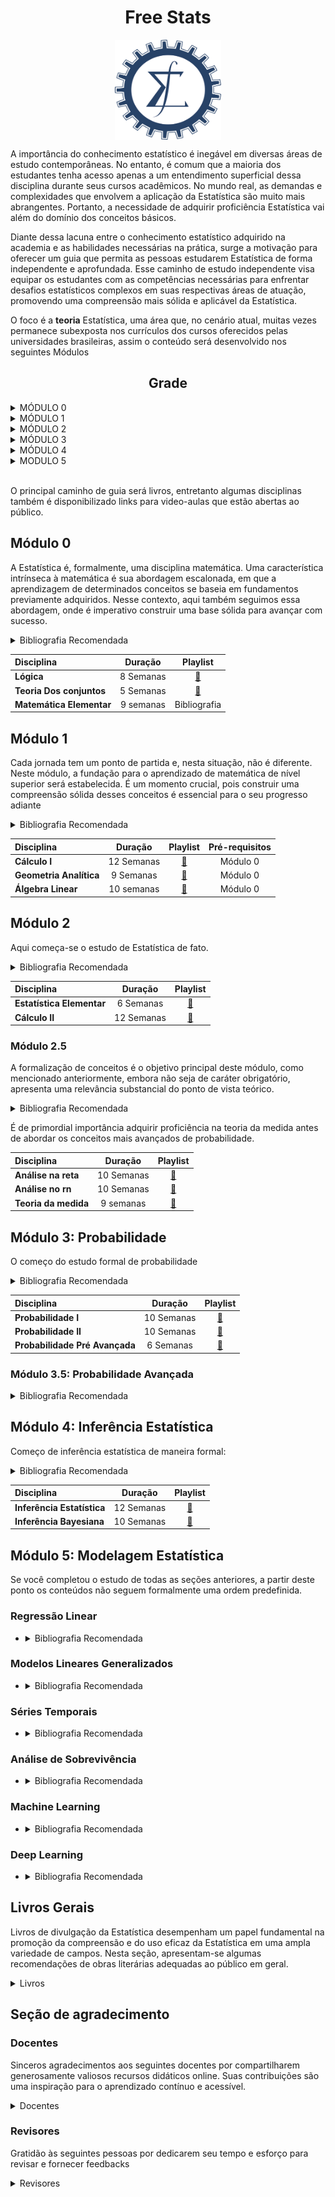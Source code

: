 
<center> <h1> Free Stats</h1> </center>


<p align="center"><img align="center" src="img/stats.png" height="160px" width="170"/></p>

A importância do conhecimento estatístico é inegável em diversas áreas de estudo contemporâneas. No entanto, é comum que a maioria dos estudantes tenha acesso apenas a um entendimento superficial dessa disciplina durante seus cursos acadêmicos. No mundo real, as demandas e complexidades que envolvem a aplicação da Estatística são muito mais abrangentes. Portanto, a necessidade de adquirir proficiência Estatística vai além do domínio dos conceitos básicos.

Diante dessa lacuna entre o conhecimento estatístico adquirido na academia e as habilidades necessárias na prática, surge a motivação para oferecer um guia que permita as pessoas estudarem Estatística de forma independente e aprofundada. Esse caminho de estudo independente visa equipar os estudantes com as competências necessárias para enfrentar desafios estatísticos complexos em suas respectivas áreas de atuação, promovendo uma compreensão mais sólida e aplicável da Estatística.

O foco é a **teoria** Estatística, uma área que, no cenário atual, muitas vezes permanece subexposta nos currículos dos cursos oferecidos pelas universidades brasileiras, assim o conteúdo será desenvolvido nos seguintes Módulos
<center> <h2>Grade</h2> </center>

<details>
  <summary markdown="span"> MÓDULO 0 </summary>
Esse Módulo contém os requisitos mínimos para se começar estudar Estatística, é de fundamental importância que os conceitos aqui apresentados estejam bastante sedimentados pois serão utilizados inúmeras vezes ao longo dos seus estudos.

O que vai aprender:
<details>
  <summary markdown="span">Lógica Básica</summary>
Lógica é o requisito básico para o estudo formal de qualquer área, assim aqui se compreende as seguintes noções básicas:


* Quantificadores universais e existenciais
* Tabelas-verdade
* Sentenças condicionais e implicativas
* Sistemas Axiomáticos e Sistemas Formais

</details>

<details>
  <summary markdown="span">Teoria dos conjuntos</summary>

Teoria dos conjuntos é **primordial** para um estudo sério de probabilidade, nessa subseção, vamos unir o que foi aprendido em lógica básica com os fundamentos de teoria dos conjuntos.


* "Principais" axiomas da teoria dos conjuntos
* Operações com conjuntos
* Propriedades e demonstrações usando teoria dos conjuntos
* Relações e funções


</details>
<details>
  <summary markdown="span">Matemática Básica</summary>

Aqui vamos unificar toda a teoria até agora ensinada
* Tipos de funções
* Técnicas de demonstrações

</details>
</details>


<details>
  <summary markdown="span"> MÓDULO 1 </summary>

Nesse módulo começa-se o aprendizado de matemática **fundamental** para a Estatística, sendo portanto estudado:
<details>
  <summary markdown="span"> Cálculo I</summary>

Cálculo é peça chave para cálculo de probabilidades, portanto é **muito** importante que você tenha um bom domínio para conseguir avançar seus estudos, aqui você vai aprender:
* Limites
* Derivadas
* Integrais


O que vai aprender:
</details>

<details>
  <summary markdown="span"> Álgebra Linear</summary>
Conforme se avança no estudo da Estatística, torna-se evidente que muitos modelos estatísticos podem ser formulados e compreendidos por meio de matrizes e vetores. Na verdade, à medida que se aprofunda na Estatística, percebe-se que a Álgebra Linear desempenha um papel crucial na unificação e na simplificação de diversos conceitos. , portanto aqui é necessário que você aprenda:

* Operações com vetores e matrizes
* Solução de sistemas
* Espaços vetoriais
* Determinante
* Transformações lineares
* Autovetores e Autovalores


O que vai aprender:
</details>

<details>
  <summary markdown="span">Geometria Analítica</summary>
O principal objetivo desta disciplina é combinação com a álgebra linear visando a preparação adequada para o estudo subsequente de Cálculo II.





</details>


</details>

<details>
  <summary markdown="span">MÓDULO 2</summary>


<details>
  <summary markdown="span">Formalização de conceitos</summary>






</details>



</details>


<details>
  <summary markdown="span">MÓDULO 3</summary>


<details>
  <summary markdown="span">Probabilidade</summary>






</details>



</details>


<details>
  <summary markdown="span">MÓDULO 4</summary>


<details>
  <summary markdown="span">Inferência Estatística</summary>

* Inferênca Estatística Clássica
* Inferência Bayesiana



</details>



</details>


<details>
  <summary markdown="span">MODULO 5</summary>


<details>
  <summary markdown="span">Modelagem Estatística</summary>

* Regressão Linear
* Modelos Lineares Generalizados
* Séries Temporais
* Análise de Sobrevivência
* Machine Learning
* Deep Learning




</details>



</details>


<br/>

O principal caminho de guia será livros, entretanto algumas disciplinas também é disponibilizado links para video-aulas que estão abertas ao público.  
  
## Módulo 0
A Estatística é, formalmente, uma disciplina matemática. Uma característica intrínseca à matemática é sua abordagem escalonada, em que a aprendizagem de determinados conceitos se baseia em fundamentos previamente adquiridos. Nesse contexto, aqui também seguimos essa abordagem, onde é imperativo construir uma base sólida para avançar com sucesso.
<details>
  <summary markdown="span">Bibliografia Recomendada</summary>


* **Lógica**:  
  *  [Introdução à lógica - Mortari](https://www.amazon.com.br/Introdução-à-lógica-Cezar-Mortari/dp/8539306301/ref=sr_1_1?__mk_pt_BR=ÅMÅŽÕÑ&crid=2JW47B25LCP3C&keywords=lógica+mortari&qid=1640056489&sprefix=lógica+mortari%2Caps%2C206&sr=8-1)
  *  [Introduction to Logic and to the Methodology of the Deductive Sciences - Tarski](https://www.amazon.com.br/Introduction-Methodology-Deductive-Sciences-English-ebook/dp/B003VYBPYC/ref=sr_1_1?__mk_pt_BR=ÅMÅŽÕÑ&crid=3F8TUZBVWNVW7&keywords=introduction+to+logic+and+deductive&qid=1640056592&sprefix=introduction+to+logic+and+deductive%2Caps%2C200&sr=8-1&ufe=app_do%3Aamzn1.fos.25548f35-0de7-44b3-b28e-0f56f3f96147)
* **Teoria dos conjuntos**: 
  *  [Classic Set Theory: For Guided Independent Study -  D.C. Goldrei ](https://www.amazon.com/Classic-Set-Theory-Independent-Mathematics-ebook/dp/B075FCTRKP)
  *  [Introduction to Set Theory - Harberk](https://www.amazon.com.br/Introduction-Set-Theory-Revised-Expanded/dp/0824779150/ref=sr_1_1?keywords=introduction+to+set+theory&qid=1640056727&sprefix=introductio+to+set+t%2Caps%2C208&sr=8-1&ufe=app_do%3Aamzn1.fos.25548f35-0de7-44b3-b28e-0f56f3f96147)
* **Matemática Elementar**: 
  *  [A Transition to Advanced Mathematics](https://www.amazon.com.br/Transition-Advanced-Mathematics-Douglas-Smith/dp/1285463269/ref=sr_1_2?keywords=a+transition+to+advanced+mathematics&qid=1640056869&sprefix=A+transition+%2Caps%2C194&sr=8-2&ufe=app_do%3Aamzn1.fos.25548f35-0de7-44b3-b28e-0f56f3f96147)
  *  [Book of Proof](https://www.amazon.com.br/Book-Proof-Richard-H-Hammack/dp/0989472124/ref=sr_1_1?__mk_pt_BR=ÅMÅŽÕÑ&crid=39KWBAR1K6YF8&keywords=Book+of+proof&qid=1640056916&sprefix=book+of+proof%2Caps%2C201&sr=8-1&ufe=app_do%3Aamzn1.fos.db68964d-7c0e-4bb2-a95c-e5cb9e32eb12)
</details>

| Disciplina                                                                                                  |  Duração  | Playlist |
| :---------------------------------------------------------------------------------------------------------- | :-------:  | :-------: 
| **Lógica**                                                                     | 8 Semanas | [:link:](https://cmortari.prof.ufsc.br)  | :notebook:  |       -        |
| **Teoria Dos conjuntos** | 5 Semanas | [:link:](https://www.youtube.com/watch?v=S3_3LSJqgVg&list=PL5Dg8nFln2eVou0YbxuUiYWmjPuxTLAYe) | A pensar  |       -        |
| **Matemática Elementar**                            | 9 semanas |   Bibliografia   |  pois é   |       -        |

## Módulo 1
Cada jornada tem um ponto de partida e, nesta situação, não é diferente. Neste módulo, a fundação para o aprendizado de matemática de nível superior será estabelecida. É um momento crucial, pois construir uma compreensão sólida desses conceitos é essencial para o seu progresso adiante
<details>
  <summary markdown="span">Bibliografia Recomendada</summary>

* **Cálculo de uma variável (Cálculo I)**
  * [Cálculo Volume 1 - Stewart](https://www.amazon.com.br/C-C3-A1lculo-vol-I-James-Stweart-dp-852212583X/dp/852212583X/ref=dp_ob_title_bk)
  * [Cálculo I: Cálculo com funções de uma variável, com uma introdução à Álgebra Linear](https://www.amazon.com.br/Cálculo-Cálculo-com-funçoes-variável-ebook/dp/B092JJ3GLX/ref=sr_1_2?__mk_pt_BR=ÅMÅŽÕÑ&crid=28B98HTWMY86J&keywords=calculo+apostol&qid=1647019118&s=digital-text&sprefix=calculo+aposto%2Cdigital-text%2C209&sr=1-2)     
* **Geometria Analítica**  
  * [Vetores e geometria analítica - Paulo Winterle](https://www.amazon.com.br/Vetores-geometria-analítica-Paulo-Winterle-ebook/dp/B013H5WJW6/ref=sr_1_4?__mk_pt_BR=ÅMÅŽÕÑ&crid=3GAAZRQ23SBJF&keywords=geometria+analitica&qid=1647019195&s=digital-text&sprefix=geometria+analitic%2Cdigital-text%2C209&sr=1-4)
* **Álgebra Linear**  
  * [Introduction to Linear Algebra - Gilbert Strang](https://www.amazon.com.br/Introduction-Linear-Algebra-Gilbert-Strang/dp/0980232775/ref=sr_1_1?__mk_pt_BR=ÅMÅŽÕÑ&crid=3JS9OO700HGK2&keywords=linear+algebra+gilbert&qid=1647019298&sprefix=linear+algebra+gilbert%2Caps%2C205&sr=8-1)
  * [Linear Algebra - Hoffman](https://www.amazon.com/Linear-Algebra-Kunze-Hoffman/dp/9332550077/ref=sr_1_1?crid=1PMLE71XZ3SKC&keywords=linear+algebra+hoffman&qid=1647019444&sprefix=linear+algebra+hoffman%2Caps%2C211&sr=8-1)
</details>

| Disciplina                                                                                                 |  Duração  | Playlist  | Pré-requisitos |
| :--------------------------------------------------------------------------------------------------------- | :-------: | :--------:  | :------------: |
| **Cálculo I**           | 12 Semanas |  [:link:](https://www.youtube.com/watch?v=WgHUHPlJETs&list=PLAudUnJeNg4tr-aiNyYCXE46L3qEZ2Nzx) |       Módulo 0       |
| **Geometria Analítica** | 9 Semanas | [:link:](https://www.youtube.com/watch?v=KKTZz75QK1M&list=PLZ2q7OLLOFBYgAGI_1a2TAvtI0_mjRSWD)   |       Módulo 0        |
| **Álgebra Linear**              | 10 semanas |  [:link:](https://www.youtube.com/watch?v=ZK3O402wf1c&list=PL49CF3715CB9EF31D&index=1)  |         Módulo 0        |


  ## Módulo 2
Aqui começa-se o estudo de Estatística de fato.
<details>
  <summary markdown="span">Bibliografia Recomendada</summary>

* [Estatística Básica - Bussab e Morettin](https://www.amazon.com.br/Estatística-Básica-Wilton-Bussab/dp/8547220224/ref=asc_df_8547220224/?tag=googleshopp00-20&linkCode=df0&hvadid=379748610448&hvpos=&hvnetw=g&hvrand=7931812435905986359&hvpone=&hvptwo=&hvqmt=&hvdev=c&hvdvcmdl=&hvlocint=&hvlocphy=1001689&hvtargid=pla-811770768458&psc=1)


* [Cálculo - vol. II: Volume 2 - Stewart](https://www.amazon.com.br/Cálculo-vol-II-James-Stweart/dp/8522125848/ref=sr_1_1?__mk_pt_BR=ÅMÅŽÕÑ&crid=10TJ79YLOB23T&keywords=Cálculo+2+stewart&qid=1650567527&s=books&sprefix=cálculo+2+stewart%2Cstripbooks%2C296&sr=1-1&ufe=app_do%3Aamzn1.fos.6a09f7ec-d911-4889-ad70-de8dd83c8a74)
</details>

| Disciplina                                                                                                 |  Duração  | Playlist  | 
| :--------------------------------------------------------------------------------------------------------- | :-------: | :--------:  |
| **Estatística Elementar**           | 6 Semanas |  [:link:](https://www.youtube.com/watch?v=hESKcJbMCrI&list=PL5Dg8nFln2eU1g1wzazCDF6jusmWE2nIL)  |       Módulo 0       |
| **Cálculo II** | 12 Semanas | [:link:](https://www.youtube.com/watch?v=lQdzRBRL9Tw&list=PLAudUnJeNg4sd0TEJ9EG6hr-3d3jqrddN) |       Módulo 0        |

### Módulo 2.5
A formalização de conceitos é o objetivo principal deste módulo, como mencionado anteriormente, embora não seja de caráter obrigatório, apresenta uma relevância substancial do ponto de vista teórico.
<details>
  <summary markdown="span">Bibliografia Recomendada</summary>

* **Análise**
  * [Curso de Análise Vol 1 - Elon](https://loja.sbm.org.br/curso-de-analise-vol-1.html)
  * [Understanding Analysis - Abbot](https://www.amazon.com.br/Understanding-Analysis-Stephen-Abbott/dp/1493927116)
  * [Analysis I - Terence Tao](https://www.amazon.com.br/Analysis-I-Third-Terence-Tao/dp/9380250649/ref=sr_1_1?__mk_pt_BR=ÅMÅŽÕÑ&crid=4H9TGN8DZ2RX&keywords=analysis+terence+tao&qid=1650567821&s=books&sprefix=analysis+terence+tao%2Cstripbooks%2C199&sr=1-1&ufe=app_do%3Aamzn1.fos.25548f35-0de7-44b3-b28e-0f56f3f96147)
  * [Analysis II - Terence Tao](https://www.amazon.com.br/Analysis-II-Third-Terence-Tao/dp/9380250657/ref=asc_df_9380250657/?tag=googleshopp00-20&linkCode=df0&hvadid=379765626380&hvpos=&hvnetw=g&hvrand=6239892852200619085&hvpone=&hvptwo=&hvqmt=&hvdev=c&hvdvcmdl=&hvlocint=&hvlocphy=1001689&hvtargid=pla-450575586368&psc=1)  
  * [Curso de Análise Vol 2 - Elon](https://loja.sbm.org.br/curso-de-analise-vol-2.html)
* **Teoria da medida**
  * [Introdução à Medida e Integração - Isnard](https://loja.sbm.org.br/introduc-o-a-medida-e-integrac-o.html)
  * [Measure Theory - Halmos](https://www.amazon.com.br/Measure-Theory-Paul-R-Halmos/dp/0387900888/ref=sr_1_1?__mk_pt_BR=ÅMÅŽÕÑ&crid=20O8K396Z5TJ9&keywords=measure+theory+halmos&qid=1650568113&s=books&sprefix=measure+theory+halmo%2Cstripbooks%2C273&sr=1-1&ufe=app_do%3Aamzn1.fos.25548f35-0de7-44b3-b28e-0f56f3f96147)
  * [Measure, Integration & Real Analysis - Axler](https://measure.axler.net/MIRA.pdf)
</details>


É de primordial importância adquirir proficiência na teoria da medida antes de abordar os conceitos mais avançados de probabilidade.

| Disciplina                                                                                                  |  Duração  | Playlist | 
| :---------------------------------------------------------------------------------------------------------- | :-------:  | :-------: | 
| **Análise na reta**                                                                     | 10 Semanas | [:link:](https://www.youtube.com/watch?v=Nh57TcGJelU&list=PLo4jXE-LdDTRh_XIyhRwyCup4J6D8ftTL)  | :notebook:  |       -        |
| **Análise no rn** | 10 Semanas | [:link:](https://www.youtube.com/watch?v=mXQ3XIeYgYI&list=PLo4jXE-LdDTSadrRNyVDB8CU44InqabE0) | A pensar  |       -        |
| **Teoria da medida**                           | 9 semanas |   [:link:](https://www.youtube.com/watch?v=oTWwfTQY-TQ&list=PLo4jXE-LdDTSln8Q8q0MNDSs69wVb2lh_)   |  pois é   |       -        |



## Módulo 3: Probabilidade 
O começo do estudo formal de probabilidade

<details>
  <summary markdown="span">Bibliografia Recomendada</summary>

* Probabilidade I  
  * [Probabilidade - Aplicações à Estatística - Meyer](https://www.amazon.com.br/Probabilidade-Aplicações-Estatística-Paul-Meyer/dp/8521602944/ref=sr_1_1?keywords=paul+meyer+probabilidade&qid=1640057579&sprefix=paul+meyer+%2Caps%2C253&sr=8-1&ufe=app_do%3Aamzn1.fos.4bb5663b-6f7d-4772-84fa-7c7f565ec65b)
  * [Probabilidade: um Curso Introdutório - Dantas ](https://www.amazon.com.br/Probabilidade-Introdutório-Carlos-Alberto-Barbosa/dp/8531403995/ref=pd_sbs_6/139-4786804-6922218?pd_rd_w=wWAdc&pf_rd_p=9175a6cb-27e9-4c8e-b27e-0da5a40be6eb&pf_rd_r=VTQER6Q2PQ4VNQQ04MF9&pd_rd_r=2cd45eba-416c-480a-8e17-483e3d800d6c&pd_rd_wg=oG9CM&pd_rd_i=8531403995&psc=1)
  * [:link:](https://www.youtube.com/watch?v=qUBtru_zmbc&list=PL5nbzsxqG2FOqyUPu_SHNFznUAuZMLCJI)
* Probabilidade II 
  * [Probabilidade e Variáveis Aleatórias - Magalhães](https://www.amazon.com.br/Probabilidade-Variáveis-Aleatórias-Nascimento-Magalhaes/dp/8531409454/ref=pd_bxgy_img_2/139-4786804-6922218?pd_rd_w=mtJ6v&pf_rd_p=4a943320-02ab-4775-ad7a-eaf57d00a244&pf_rd_r=9PFEC3MDBN1AN5CRT23S&pd_rd_r=edc4a9eb-b798-43a3-8919-32912dd74071&pd_rd_wg=4n4i5&pd_rd_i=8531409454&psc=1)
  * [Probabilidade: Um Curso Moderno com Aplicações- Ross](https://www.amazon.com.br/Probabilidade-Curso-Moderno-com-Aplicações/dp/8577806219/ref=sr_1_1?__mk_pt_BR=ÅMÅŽÕÑ&crid=29UUQ9D2QBCDL&keywords=sheldon+ross&qid=1640057949&s=books&sprefix=sheldon+ross%2Cstripbooks%2C228&sr=1-1&ufe=app_do%3Aamzn1.fos.fcd6d665-32ba-4479-9f21-b774e276a678)
</details>

| Disciplina                                                                                                 |  Duração  | Playlist  | 
| :--------------------------------------------------------------------------------------------------------- | :-------: | :--------:  | 
| **Probabilidade I**           | 10 Semanas |  [:link:](https://www.youtube.com/watch?v=qUBtru_zmbc&list=PL5nbzsxqG2FOqyUPu_SHNFznUAuZMLCJI)  |       Módulo 0       |
| **Probabilidade II** | 10 Semanas | [:link:](https://www.youtube.com/c/rafaelstern/playlists?view=50&sort=dd&shelf_id=3) |       Módulo 0        |
| **Probabilidade Pré Avançada** | 6 Semanas | [:link:](https://www.youtube.com/watch?v=Q5bGmDTZQhk&list=PLo4jXE-LdDTS5BYqea-LcHdtjKwVcepP7) |       Módulo 0        |
### Módulo 3.5: Probabilidade Avançada

<details>
  <summary markdown="span">Bibliografia Recomendada</summary>

* Probabilidade pré avançada 
  * [First Look at Rigorous Probability Theory - Rosenthal](https://www.amazon.com.br/First-Look-Rigorous-Probability-Theory/dp/9812703713/ref=sr_1_2?__mk_pt_BR=ÅMÅŽÕÑ&crid=5DN8VOYPBPOU&keywords=a+first+look+at+rigorous+probability&qid=1640058103&s=books&sprefix=a+first+look+at+rigorous+probability%2Cstripbooks%2C192&sr=1-2&ufe=app_do%3Aamzn1.fos.e05b01e0-91a7-477e-a514-15a32325a6d6)
* Probabilidade Avançada
  * [Probability & Measure Theory - Ash](https://www.amazon.com.br/Probability-Measure-Theory-Robert-Ash/dp/0120652021/ref=sr_1_4?__mk_pt_BR=ÅMÅŽÕÑ&crid=3K9Q7S415LXRF&keywords=probability+and+measure&qid=1640058146&s=books&sprefix=probability+and+measure%2Cstripbooks%2C194&sr=1-4&ufe=app_do%3Aamzn1.fos.25548f35-0de7-44b3-b28e-0f56f3f96147)
  * [Probability and Stochastics - Erhan](https://www.amazon.com.br/Probability-Stochastics-261-Erhan-Çınlar/dp/0387878580/ref=sr_1_1?__mk_pt_BR=ÅMÅŽÕÑ&crid=1ZC8T0HNKBF4S&keywords=probability+and+stochastic&qid=1640058269&s=books&sprefix=probability+and+stochastic%2Cstripbooks%2C196&sr=1-1&ufe=app_do%3Aamzn1.fos.25548f35-0de7-44b3-b28e-0f56f3f96147)
</details>

## Módulo 4: Inferência Estatística 
Começo de inferência estatística de maneira formal:

<details>
  <summary markdown="span">Bibliografia Recomendada</summary>

* **Inferência Estatística**
  * [Statistical Inference - Casella e Berger](https://mybiostats.files.wordpress.com/2015/03/casella-berger.pdf)
  * [A Course in Mathematical Statistics - Roussas](http://faculty.ndhu.edu.tw/~yltseng/edu/mathstatRoussas.pdf)

* **Inferência Bayesiana**
  * [Statistical Inference An Integrated Approach - Migon](https://web.icmc.usp.br/SCATUSU/Boletim_aquisicao/Boletim_Janeiro_2016/Capas_Marco_2016/BIBLIOTECA_158_Migon_Statistical0001.pdf)
  * [A Student’s Guide to Bayesian Statistics - Lambert](https://www.amazon.com.br/Students-Guide-Bayesian-Statistics/dp/1473916364)
  * [Bayesian Theory - Bernardo e Smith](https://statisticalsupportandresearch.files.wordpress.com/2019/03/josc3a9-m.-bernardo-adrian-f.-m.-smith-bayesian-theory-wiley-1994.pdf)
</details>

| Disciplina                                                                                                 |  Duração  | Playlist  |
| :--------------------------------------------------------------------------------------------------------- | :-------: | :--------:  | 
| **Inferência Estatística**           | 12 Semanas |  [:link:](https://www.youtube.com/watch?v=Da34vphGCow&list=PL5Dg8nFln2eVsLUFxlYqjKh4Ps5nW2j1W&index=33&ab_channel=ACi%C3%AAnciadaEstat%C3%ADstica)  |       Módulo 0       |
| **Inferência Bayesiana** | 10 Semanas | [:link:](https://www.youtube.com/watch?v=YKZ1euMRsbs&list=PL5nbzsxqG2FPrVmqbLafXqOrE3djThquN&ab_channel=GustavoFerreira) |       Módulo 0        |

  
## Módulo 5: Modelagem Estatística

Se você completou o estudo de todas as seções anteriores, a partir deste ponto os conteúdos não seguem formalmente uma ordem predefinida.

### Regressão Linear
* 
  <details>
    <summary markdown="span">Bibliografia Recomendada</summary>

    * [Econometria Básica - Gujarati](http://zalamsyah.staff.unja.ac.id/wp-content/uploads/sites/286/2019/11/7-Basic-Econometrics-4th-Ed.-Gujarati.pdf)
    * [The Truth About Linear Regression - Shalizi](https://www.stat.cmu.edu/~cshalizi/TALR/)
    * [Regression and Other Stories](https://avehtari.github.io/ROS-Examples/)
  </details>


### Modelos Lineares Generalizados
*  <details>
    <summary markdown="span">Bibliografia Recomendada</summary>

    * [Generalized Linear Models - McCullagh e Nelder](https://www.utstat.toronto.edu/~brunner/oldclass/2201s11/readings/glmbook.pdf)
    * [Generalized Linear Models With Examples in R - Dunn e Smyth](https://www.amazon.com/Generalized-Linear-Examples-Springer-Statistics/dp/1441901175https://www.amazon.com/Generalized-Linear-Examples-Springer-Statistics/dp/1441901175)
  </details>

### Séries Temporais

*  <details>
    <summary markdown="span">Bibliografia Recomendada</summary>

    * [Análise de Séries Temporais - Morettin](https://www.amazon.com.br/An%C3%A1lise-S%C3%A9ries-Temporais-Pedro-Morettin/dp/8521203896)
    * [Link útil](https://www.ime.usp.br/~pam/ST.html)
    * [Econometria de Séries Temporais - De Losso](https://www.amazon.com.br/Econometria-S%C3%A9ries-Temporais-Rodrigo-Silveira/dp/852211157X)
    * [Time Series: Theory and Methods - Brockwell](https://d-nb.info/949251941/04)
  </details>

### Análise de Sobrevivência
*  <details>
    <summary markdown="span">Bibliografia Recomendada</summary>

    * [Survival Analysis A Self Learning Text - Kleinbaum e Klein](https://www.amazon.com.br/Survival-Analysis-Self-Learning-David-Kleinbaum/dp/1441966455)
    * [Análise de Sobrevivência Aplicada - Colosimo e Giolo](https://www.amazon.com.br/An%C3%A1lise-Sobreviv%C3%AAncia-Aplicada-Ant%C3%B4nio-Colosimo/dp/8521203845)
  </details>
  
### Machine Learning
*  <details>
    <summary markdown="span">Bibliografia Recomendada</summary>

    * [The Machine Learning: A Probabilistic Perspective - Murphy](https://probml.github.io/pml-book/)
    * [Machine Learning - Tom Mitchell](https://www.cin.ufpe.br/~cavmj/Machine%20-%20Learning%20-%20Tom%20Mitchell.pdf)
    * [A Course in Machine Learning -  Hal Daumé III](http://ciml.info/)
  </details>


### Deep Learning

*  <details>
    <summary markdown="span">Bibliografia Recomendada</summary>

    * [Deep Learning - Goodfellow](https://www.deeplearningbook.org/)
    * [Deep Learning with Python - Chollet](https://www.amazon.com.br/Deep-Learning-Python-Francois-Chollet/dp/1617294438)
    * [Deep Learning for Coders with Fastai and Pytorch - Jeremy e Gugger](https://course.fast.ai/)
  </details>


## Livros Gerais

Livros de divulgação da Estatística desempenham um papel fundamental na promoção da compreensão e do uso eficaz da Estatística em uma ampla variedade de campos. 
Nesta seção, apresentam-se algumas recomendações de obras literárias adequadas ao público em geral.

<details>
    <summary markdown="span">Livros</summary>

<table>
  <tr>
    <td align="center"><a href="https://www.amazon.com.br/andar-b%C3%AAbado-acaso-determina-nossas/dp/8537818100/ref=sr_1_2?__mk_pt_BR=%C3%85M%C3%85%C5%BD%C3%95%C3%91&crid=288Z9EPHDOPLI&keywords=andar+do+bebado&qid=1695407588&sprefix=andar+do+bebado%2Caps%2C408&sr=8-2"><img src="https://m.media-amazon.com/images/I/81KdmY4M-7L._AC_UF1000,1000_QL80_.jpg" width="100px;" alt=""/><br /><sub><b>O Andar do bêbado</b></td>
    <td align="center"><a href="https://www.amazon.com.br/Book-Why-Science-Cause-Effect/dp/1541698967/ref=sr_1_1?crid=357VIYHU0JAZK&keywords=the+book+of+why&qid=1695407636&sprefix=the+book+of+wh%2Caps%2C231&sr=8-1"><img src="https://m.media-amazon.com/images/I/71C19aI7hJL._AC_UF1000,1000_QL80_.jpg" width="80px;" alt=""/><br /><sub><b>The Book of Why</b></td>
    <td align="center"><a href="https://www.amazon.com.br/Teoria-que-n%C3%A3o-Morreria/dp/8527310341/ref=sr_1_1?__mk_pt_BR=%C3%85M%C3%85%C5%BD%C3%95%C3%91&crid=1TYXFZCDTQEE5&keywords=a+teoria+que+n%C3%A3o+morreria&qid=1695407661&sprefix=a+teoria+que+nao+morreri%2Caps%2C223&sr=8-1"><img src="https://m.media-amazon.com/images/I/61DueEn-0IL._AC_UF350,350_QL50_.jpg" width="80px;" alt=""/><br /><sub><b>A Teoria que não morreria</b></td>
    <td align="center"><a href="https://www.amazon.com.br/l%C3%B3gica-Cisne-Edi%C3%A7%C3%A3o-revista-ampliada/dp/8547001263/ref=sr_1_1_sspa?crid=1HJKEQW5YWBKA&keywords=a+l%C3%B3gica+do+cisne+negro&qid=1695407682&sprefix=a+logica+do+cisn%2Caps%2C227&sr=8-1-spons&sp_csd=d2lkZ2V0TmFtZT1zcF9hdGY&psc=1"><img src="https://m.media-amazon.com/images/I/71XoEZS6W+L._AC_UF1000,1000_QL80_.jpg" width="85px;" height ="120px;" alt=""/><br /><sub><b>A Lógica Do Cisne Negro</b></td>
    <td align="center"><a href="https://www.amazon.com.br/Iludidos-pelo-acaso-influ%C3%AAncia-mercados/dp/8547000968/ref=sr_1_2?crid=1TBGU696V17KZ&keywords=iludidos+pelo+acaso&qid=1695407701&sprefix=iludido%2Caps%2C227&sr=8-2"><img src="https://m.media-amazon.com/images/I/41ktVgT5QjL.jpg" width="100px;" alt=""/><br /><sub><b>Iludidos pelo acaso</b></td>
    
    
  
  </tr>
    <tr>
  <td align="center"><a href="https://www.amazon.com.br/R%C3%A1pido-devagar-Daniel-Kahneman/dp/853900383X/ref=sr_1_1_sspa?crid=36SX1J8PCF9DZ&keywords=rapido+e+devagar&qid=1695407719&sprefix=rapido+e+%2Caps%2C226&sr=8-1-spons&sp_csd=d2lkZ2V0TmFtZT1zcF9hdGY&psc=1"><img src="https://m.media-amazon.com/images/I/41alIv87Z5L.jpg" width="85px;" alt=""/><br /><sub><b>Rápido e devagar</b></td>
  <td align="center"><a href="https://www.amazon.com.br/Storytelling-com-Dados-Visualiza%C3%A7%C3%A3o-Profissionais/dp/8550804681/ref=sr_1_1_sspa?crid=1DSNIMYEI9OAQ&keywords=storytelling+com+dados&qid=1695407738&sprefix=sto%2Caps%2C233&sr=8-1-spons&sp_csd=d2lkZ2V0TmFtZT1zcF9hdGY&psc=1"><img src="https://m.media-amazon.com/images/I/71sQk9TbNxL._AC_UF1000,1000_QL80_.jpg" width="89px;" alt=""/><br /><sub><b>Storytelling com Dados</b></td>
  <td align="center"><a href="https://www.amazon.com.br/Uma-senhora-toma-ch%C3%A1-revolucionou/dp/853780116X/ref=sr_1_1?crid=Q1JUYCWNC7QH&keywords=uma+senhora+toma+ch%C3%A1&qid=1695407753&sprefix=uma+senhora%2Caps%2C230&sr=8-1"><img src="https://m.media-amazon.com/images/I/81EPzzPu2YL._AC_UF1000,1000_QL80_.jpg" width="80px;" alt=""/><br /><sub><b>Uma senhora toma chá</b></td>
  <td align="center"><a href="https://www.amazon.com.br/Algoritmo-Mestre-Learning-Definitivo-Recriar%C3%A1/dp/8575225383/ref=sr_1_1?__mk_pt_BR=%C3%85M%C3%85%C5%BD%C3%95%C3%91&crid=134INERNFUU5Y&keywords=o+algoritmo+mestre&qid=1695407777&sprefix=o+algoritomo+mestre%2Caps%2C210&sr=8-1"><img src="https://m.media-amazon.com/images/I/71xGPI6L0fL._AC_UF1000,1000_QL80_.jpg" width="90px;" alt=""/><br /><sub><b>O Algoritmo Mestre</b></td>
  <td align="center"><a href="https://www.amazon.com.br/Logicomix-Search-Truth-Apostolos-Doxiadis/dp/1596914521/ref=sr_1_1?__mk_pt_BR=%C3%85M%C3%85%C5%BD%C3%95%C3%91&crid=1CX4JU311IRMP&keywords=logicomix&qid=1695407794&sprefix=logicomi%2Caps%2C228&sr=8-1&ufe=app_do%3Aamzn1.fos.6a09f7ec-d911-4889-ad70-de8dd83c8a74"><img src="https://m.media-amazon.com/images/I/61Frc-7PRRL._AC_UF1000,1000_QL80_.jpg" width="100px;" alt=""/><br /><sub><b> Logicomix</b></td>
  
  

  </tr>

  <tr>
  
</table>
</details>








## Seção de agradecimento


### Docentes
Sinceros agradecimentos aos seguintes docentes por compartilharem generosamente valiosos recursos didáticos online. Suas contribuições são uma inspiração para o aprendizado contínuo e acessível.


<details>
    <summary markdown="span">Docentes</summary>

<table>
  <tr>
    <td align="center"><a href="https://lattes.ime.usp.br/mat/membro-1334333415248806.html"><img src="https://yt3.ggpht.com/ytc/AKedOLQXjOG_FJR1F_CM-xACuufppVddVUJ11oaAkQmVFg=s900-c-k-c0x00ffffff-no-rj" width="100px;" alt=""/><br /><sub><b>Alexandre Lymberopoulos</b></td>
    <td align="center"><a href="https://www.ime.usp.br/~patriota//"><img src="https://miro.medium.com/fit/c/176/176/2*2i6pAwRb_5giJosrB6H5rw.jpeg" width="100px;" alt=""/><br /><sub><b>Alexandre Patriota</b></td>
    <td align="center"><a href="http://www.iea.usp.br/pessoas/pasta-pessoac/claudio-possani"><img src="https://chc.fflch.usp.br/sites/chc.fflch.usp.br/files/styles/medium/public/2021-02/claudio%20possani.gif?itok=l8_3FM1O" width="75px;" alt=""/><br /><sub><b>Claudio Possani</b></td>
    <td align="center"><a href="https://scholar.google.com/citations?user=M4r5j0MAAAAJ&hl=en"><img src="https://www.abc.org.br/wp-content/uploads/2017/04/arton1062-1.jpg" width="110px;" height ="115px;" alt=""/><br /><sub><b>Claudio Landim</b></td>
    <td align="center"><a href="https://fil.cfh.ufsc.br/cezar-augusto-mortari/"><img src="https://fil.cfh.ufsc.br/files/2013/04/Cezar-Augusto-Mortari-2-300x300.png" width="100px;" alt=""/><br /><sub><b>Cezar Mortari</b></td>
    
    
  
  </tr>
    <tr>
  <td align="center"><a href="https://impa.br/wp-content/scriptLattes/membro-5809459915075654.html"><img src="https://imaginariopuro.files.wordpress.com/2016/12/gugu_impa.jpg" width="100px;" alt=""/><br /><sub><b>Gugu</b></td>
  <td align="center"><a href="https://scholar.google.com/citations?user=M4r5j0MAAAAJ&hl=en"><img src="https://scholar.googleusercontent.com/citations?view_op=view_photo&user=M4r5j0MAAAAJ&citpid=4" width="100px;" alt=""/><br /><sub><b>Gustavo Ferreira</b></td>
  <td align="center"><a href="https://www.ime.usp.br/~martha/"><img src="https://yt3.ggpht.com/ytc/AKedOLTNCkVNz3vS6xpyEvcH3rMme0obRkAJq4NHst4BPyQ=s900-c-k-c0x00ffffff-no-rj" width="100px;" alt=""/><br /><sub><b>Martha Salerno Monteiro</b></td>
  <td align="center"><a href="https://www.rafaelstern.science/"><img src="https://www.rafaelstern.science/authors/admin/avatar_huaf16020416d86c932f3fceb0715c710e_218831_270x270_fill_lanczos_center_3.png" width="100px;" alt=""/><br /><sub><b>Rafael B. Stern</b></td>
  
  

  </tr>

  <tr>
  
</table>
</details>

### Revisores


Gratidão às seguintes pessoas por dedicarem seu tempo e esforço para revisar e fornecer feedbacks


<details>
    <summary markdown="span">Revisores</summary>

<table>
  <tr>
    <td align="center"><a href="https://www.linkedin.com/in/vitorbsp/"><img src="https://media.licdn.com/dms/image/C4D03AQHdFAo5iG4kAQ/profile-displayphoto-shrink_200_200/0/1662418345338?e=1700697600&v=beta&t=DO5XePFXO2zd2DG4DHLuC0KqZ_RjloKUloLe9SoKvS4" width="100px;" alt=""/><br /><sub><b>Vitor Bernardo</b></td>
    <td align="center"><a href="https://www.linkedin.com/in/leonardopiccaro/"><img src="https://media.licdn.com/dms/image/D4D03AQFg37DB9K6rqA/profile-displayphoto-shrink_200_200/0/1694627978766?e=1700697600&v=beta&t=vTcqiPyaK5B8EjTwcpsCfJq-nag77W2F82UZfzfqIIE" width="100px;" alt=""/><br /><sub><b>Leonardo Piccaro</b></td>
   
    
    
  
  
  
  

  </tr>

  <tr>
  
</table>
</details>